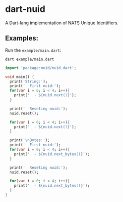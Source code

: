 # dart-nuid

A Dart-lang implementation of NATS Unique Identifiers.

## Examples:

Run the `example/main.dart`:

```
dart example/main.dart
```


``` dart
import 'package:nuid/nuid.dart';

void main() {
  print('String:');
  print('  First nuid:');
  for(var i = 0; i < 4; i++){
    print('  - ${nuid.next()}');
  }

  print('  Reseting nuid:');
  nuid.reset();

  for(var i = 0; i < 4; i++){
    print('  - ${nuid.next()}');
  }

  print('\nBytes:');
  print('  First nuid:');
  for(var i = 0; i < 4; i++){
    print('  - ${nuid.next_bytes()}');
  }

  print('  Reseting nuid:');
  nuid.reset();

  for(var i = 0; i < 4; i++){
    print('  - ${nuid.next_bytes()}');
  }
}
```